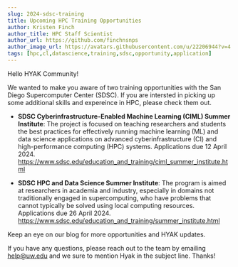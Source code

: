 ```yaml
---
slug: 2024-sdsc-training
title: Upcoming HPC Training Opportunities
author: Kristen Finch
author_title: HPC Staff Scientist
author_url: https://github.com/finchnsnps
author_image_url: https://avatars.githubusercontent.com/u/22206944?v=4
tags: [hpc,cl,datascience,training,sdsc,opportunity,application]
---
```


Hello HYAK Community! 

We wanted to make you aware of two training opportunities with the San Diego Supercomputer Center (SDSC). If you are intersted in picking up some additional skills and expereince in HPC, please check them out.

* **SDSC Cyberinfrastructure-Enabled Machine Learning (CIML) Summer Institute**: The project is focused on teaching researchers and students the best practices for effectively running machine learning (ML) and data science applications on advanced cyberinfrastructure (CI) and high-performance computing (HPC) systems. Applications due 12 April 2024. https://www.sdsc.edu/education_and_training/ciml_summer_institute.html 

* **SDSC HPC and Data Science Summer Institute**: The program is aimed at researchers in academia and industry, especially in domains not traditionally engaged in supercomputing, who have problems that cannot typically be solved using local computing resources. Applications due 26 April 2024. https://www.sdsc.edu/education_and_training/summer_institute.html

Keep an eye on our blog for more opportunities and HYAK updates. 

If you have any questions, please reach out to the team by emailing help@uw.edu and we sure to mention Hyak in the subject line. Thanks!
